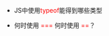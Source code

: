 - JS中使用<font color='red'>typeof</font>能得到哪些类型

- 何时使用 <font color=red>===</font> 何时使用 <font color=red>==</font>？